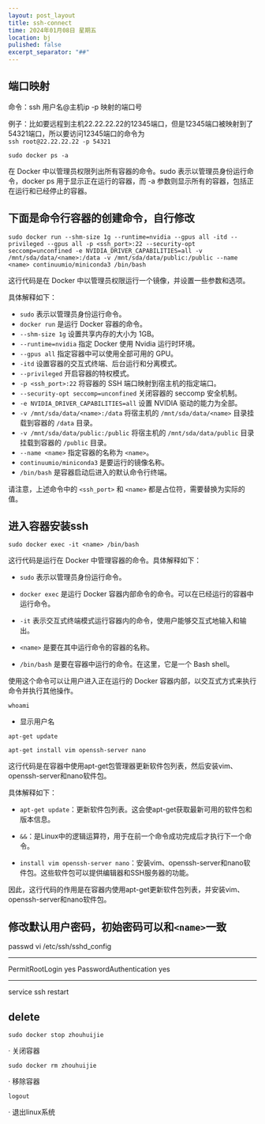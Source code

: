 ```yaml
---
layout: post_layout
title: ssh-connect
time: 2024年01月08日 星期五
location: bj
pulished: false
excerpt_separator: "##"
--- 
```

## 端口映射
命令：ssh 用户名@主机ip -p 映射的端口号

例子：比如要远程到主机22.22.22.22的12345端口，但是12345端口被映射到了54321端口，所以要访问12345端口的命令为<br>
```ssh root@22.22.22.22 -p 54321```

```sudo docker ps -a```

在 Docker 中以管理员权限列出所有容器的命令。sudo 表示以管理员身份运行命令，docker ps 用于显示正在运行的容器，而 -a 参数则显示所有的容器，包括正在运行和已经停止的容器。

## 下面是命令行容器的创建命令，自行修改<name>

```sudo docker run --shm-size 1g --runtime=nvidia --gpus all -itd --privileged --gpus all -p <ssh_port>:22 --security-opt seccomp=unconfined -e NVIDIA_DRIVER_CAPABILITIES=all -v /mnt/sda/data/<name>:/data -v /mnt/sda/data/public:/public --name <name> continuumio/miniconda3 /bin/bash```

这行代码是在 Docker 中以管理员权限运行一个镜像，并设置一些参数和选项。

具体解释如下：

- `sudo` 表示以管理员身份运行命令。
- `docker run` 是运行 Docker 容器的命令。
- `--shm-size 1g` 设置共享内存的大小为 1GB。
- `--runtime=nvidia` 指定 Docker 使用 Nvidia 运行时环境。
- `--gpus all` 指定容器中可以使用全部可用的 GPU。
- `-itd` 设置容器的交互式终端、后台运行和分离模式。
- `--privileged` 开启容器的特权模式。
- `-p <ssh_port>:22` 将容器的 SSH 端口映射到宿主机的指定端口。
- `--security-opt seccomp=unconfined` 关闭容器的 seccomp 安全机制。
- `-e NVIDIA_DRIVER_CAPABILITIES=all` 设置 NVIDIA 驱动的能力为全部。
- `-v /mnt/sda/data/<name>:/data` 将宿主机的 `/mnt/sda/data/<name>` 目录挂载到容器的 `/data` 目录。
- `-v /mnt/sda/data/public:/public` 将宿主机的 `/mnt/sda/data/public` 目录挂载到容器的 `/public` 目录。
- `--name <name>` 指定容器的名称为 `<name>`。
- `continuumio/miniconda3` 是要运行的镜像名称。
- `/bin/bash` 是容器启动后进入的默认命令行终端。

请注意，上述命令中的 `<ssh_port>` 和 `<name>` 都是占位符，需要替换为实际的值。

## 进入容器安装ssh

```sudo docker exec -it <name> /bin/bash```

这行代码是运行在 Docker 中管理容器的命令。具体解释如下：

- `sudo` 表示以管理员身份运行命令。

- `docker exec` 是运行 Docker 容器内部命令的命令。可以在已经运行的容器中运行命令。

- `-it` 表示交互式终端模式运行容器内的命令，使用户能够交互式地输入和输出。

- `<name>` 是要在其中运行命令的容器的名称。

- `/bin/bash` 是要在容器中运行的命令。在这里，它是一个 Bash shell。

使用这个命令可以让用户进入正在运行的 Docker 容器内部，以交互式方式来执行命令并执行其他操作。

`whoami`

- 显示用户名

```apt-get update```

```apt-get install vim openssh-server nano```

这行代码是在容器中使用apt-get包管理器更新软件包列表，然后安装vim、openssh-server和nano软件包。

具体解释如下：

- `apt-get update`：更新软件包列表。这会使apt-get获取最新可用的软件包和版本信息。

- `&&`：是Linux中的逻辑运算符，用于在前一个命令成功完成后才执行下一个命令。

- `install vim openssh-server nano`：安装vim、openssh-server和nano软件包。这些软件包可以提供编辑器和SSH服务器的功能。

因此，这行代码的作用是在容器内使用apt-get更新软件包列表，并安装vim、openssh-server和nano软件包。

## 修改默认用户密码，初始密码可以和```<name>```一致
passwd
vi /etc/ssh/sshd_config
***
PermitRootLogin yes
PasswordAuthentication yes
***
service ssh restart
## delete
````sudo docker stop zhouhuijie````

· 关闭容器

````sudo docker rm zhouhuijie````

· 移除容器

`logout`

· 退出linux系统





